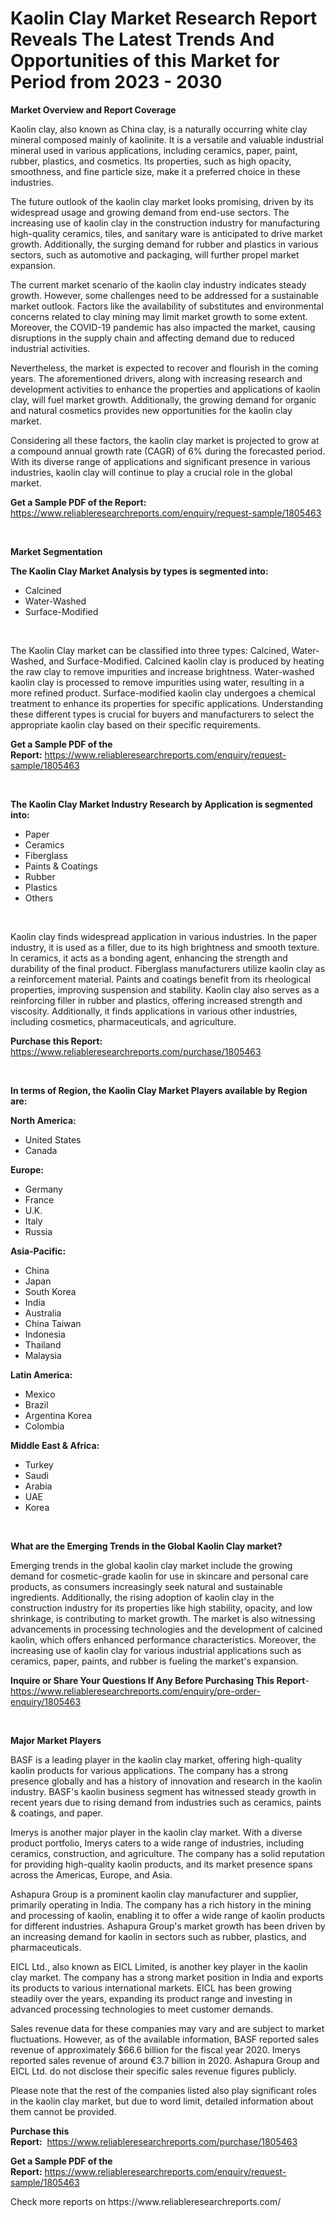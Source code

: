 <p><h1>Kaolin Clay Market Research Report Reveals The Latest Trends And Opportunities of this Market for Period from 2023 - 2030</h1></p><p><strong>Market Overview and Report Coverage</strong></p>
<p><p>Kaolin clay, also known as China clay, is a naturally occurring white clay mineral composed mainly of kaolinite. It is a versatile and valuable industrial mineral used in various applications, including ceramics, paper, paint, rubber, plastics, and cosmetics. Its properties, such as high opacity, smoothness, and fine particle size, make it a preferred choice in these industries.</p><p>The future outlook of the kaolin clay market looks promising, driven by its widespread usage and growing demand from end-use sectors. The increasing use of kaolin clay in the construction industry for manufacturing high-quality ceramics, tiles, and sanitary ware is anticipated to drive market growth. Additionally, the surging demand for rubber and plastics in various sectors, such as automotive and packaging, will further propel market expansion.</p><p>The current market scenario of the kaolin clay industry indicates steady growth. However, some challenges need to be addressed for a sustainable market outlook. Factors like the availability of substitutes and environmental concerns related to clay mining may limit market growth to some extent. Moreover, the COVID-19 pandemic has also impacted the market, causing disruptions in the supply chain and affecting demand due to reduced industrial activities.</p><p>Nevertheless, the market is expected to recover and flourish in the coming years. The aforementioned drivers, along with increasing research and development activities to enhance the properties and applications of kaolin clay, will fuel market growth. Additionally, the growing demand for organic and natural cosmetics provides new opportunities for the kaolin clay market.</p><p>Considering all these factors, the kaolin clay market is projected to grow at a compound annual growth rate (CAGR) of 6% during the forecasted period. With its diverse range of applications and significant presence in various industries, kaolin clay will continue to play a crucial role in the global market.</p></p>
<p><strong>Get a Sample PDF of the Report:</strong> <a href="https://www.reliableresearchreports.com/enquiry/request-sample/1805463">https://www.reliableresearchreports.com/enquiry/request-sample/1805463</a></p>
<p>&nbsp;</p>
<p><strong>Market Segmentation</strong></p>
<p><strong>The Kaolin Clay Market Analysis by types is segmented into:</strong></p>
<p><ul><li>Calcined</li><li>Water-Washed</li><li>Surface-Modified</li></ul></p>
<p>&nbsp;</p>
<p><p>The Kaolin Clay market can be classified into three types: Calcined, Water-Washed, and Surface-Modified. Calcined kaolin clay is produced by heating the raw clay to remove impurities and increase brightness. Water-washed kaolin clay is processed to remove impurities using water, resulting in a more refined product. Surface-modified kaolin clay undergoes a chemical treatment to enhance its properties for specific applications. Understanding these different types is crucial for buyers and manufacturers to select the appropriate kaolin clay based on their specific requirements.</p></p>
<p><strong>Get a Sample PDF of the Report:</strong>&nbsp;<a href="https://www.reliableresearchreports.com/enquiry/request-sample/1805463">https://www.reliableresearchreports.com/enquiry/request-sample/1805463</a></p>
<p>&nbsp;</p>
<p><strong>The Kaolin Clay Market Industry Research by Application is segmented into:</strong></p>
<p><ul><li>Paper</li><li>Ceramics</li><li>Fiberglass</li><li>Paints & Coatings</li><li>Rubber</li><li>Plastics</li><li>Others</li></ul></p>
<p>&nbsp;</p>
<p><p>Kaolin clay finds widespread application in various industries. In the paper industry, it is used as a filler, due to its high brightness and smooth texture. In ceramics, it acts as a bonding agent, enhancing the strength and durability of the final product. Fiberglass manufacturers utilize kaolin clay as a reinforcement material. Paints and coatings benefit from its rheological properties, improving suspension and stability. Kaolin clay also serves as a reinforcing filler in rubber and plastics, offering increased strength and viscosity. Additionally, it finds applications in various other industries, including cosmetics, pharmaceuticals, and agriculture.</p></p>
<p><strong>Purchase this Report:</strong>&nbsp; <a href="https://www.reliableresearchreports.com/purchase/1805463">https://www.reliableresearchreports.com/purchase/1805463</a></p>
<p>&nbsp;</p>
<p><strong>In terms of Region, the Kaolin Clay Market Players available by Region are:</strong></p>
<p>
    <p> <strong> North America: </strong>
        <ul>
            <li>United States</li>
            <li>Canada</li>
        </ul>
        </p> 
    <p> <strong> Europe: </strong>
        <ul>
            <li>Germany</li>
            <li>France</li>
            <li>U.K.</li>
            <li>Italy</li>
            <li>Russia</li>
        </ul>
        </p> 
    <p> <strong> Asia-Pacific: </strong>
        <ul>
            <li>China</li>
            <li>Japan</li>
            <li>South Korea</li>
            <li>India</li>
            <li>Australia</li>
            <li>China Taiwan</li>
            <li>Indonesia</li>
            <li>Thailand</li>
            <li>Malaysia</li>
        </ul>
        </p> 
    <p> <strong> Latin America: </strong>
        <ul>
            <li>Mexico</li>
            <li>Brazil</li>
            <li>Argentina Korea</li>
            <li>Colombia</li>
        </ul>
        </p> 
    <p> <strong> Middle East & Africa: </strong>
        <ul>
            <li>Turkey</li>
            <li>Saudi</li>
            <li>Arabia</li>
            <li>UAE</li>
            <li>Korea</li>
        </ul>
    </p>
    </p>
<p>&nbsp;</p>
<p><strong>What are the Emerging Trends in the Global Kaolin Clay market?</strong></p>
<p><p>Emerging trends in the global kaolin clay market include the growing demand for cosmetic-grade kaolin for use in skincare and personal care products, as consumers increasingly seek natural and sustainable ingredients. Additionally, the rising adoption of kaolin clay in the construction industry for its properties like high stability, opacity, and low shrinkage, is contributing to market growth. The market is also witnessing advancements in processing technologies and the development of calcined kaolin, which offers enhanced performance characteristics. Moreover, the increasing use of kaolin clay for various industrial applications such as ceramics, paper, paints, and rubber is fueling the market's expansion.</p></p>
<p><strong>Inquire or Share Your Questions If Any Before Purchasing This Report</strong>- <a href="https://www.reliableresearchreports.com/enquiry/pre-order-enquiry/1805463">https://www.reliableresearchreports.com/enquiry/pre-order-enquiry/1805463</a></p>
<p>&nbsp;</p>
<p><strong>Major Market Players</strong></p>
<p><p>BASF is a leading player in the kaolin clay market, offering high-quality kaolin products for various applications. The company has a strong presence globally and has a history of innovation and research in the kaolin industry. BASF's kaolin business segment has witnessed steady growth in recent years due to rising demand from industries such as ceramics, paints & coatings, and paper.</p><p>Imerys is another major player in the kaolin clay market. With a diverse product portfolio, Imerys caters to a wide range of industries, including ceramics, construction, and agriculture. The company has a solid reputation for providing high-quality kaolin products, and its market presence spans across the Americas, Europe, and Asia.</p><p>Ashapura Group is a prominent kaolin clay manufacturer and supplier, primarily operating in India. The company has a rich history in the mining and processing of kaolin, enabling it to offer a wide range of kaolin products for different industries. Ashapura Group's market growth has been driven by an increasing demand for kaolin in sectors such as rubber, plastics, and pharmaceuticals.</p><p>EICL Ltd., also known as EICL Limited, is another key player in the kaolin clay market. The company has a strong market position in India and exports its products to various international markets. EICL has been growing steadily over the years, expanding its product range and investing in advanced processing technologies to meet customer demands.</p><p>Sales revenue data for these companies may vary and are subject to market fluctuations. However, as of the available information, BASF reported sales revenue of approximately $66.6 billion for the fiscal year 2020. Imerys reported sales revenue of around €3.7 billion in 2020. Ashapura Group and EICL Ltd. do not disclose their specific sales revenue figures publicly.</p><p>Please note that the rest of the companies listed also play significant roles in the kaolin clay market, but due to word limit, detailed information about them cannot be provided.</p></p>
<p><strong>Purchase this Report:</strong>&nbsp;&nbsp;<a href="https://www.reliableresearchreports.com/purchase/1805463">https://www.reliableresearchreports.com/purchase/1805463</a></p>
<p></p>
<p><strong>Get a Sample PDF of the Report:</strong>&nbsp;<a href="https://www.reliableresearchreports.com/enquiry/request-sample/1805463">https://www.reliableresearchreports.com/enquiry/request-sample/1805463</a></p>
<p>Check more reports on https://www.reliableresearchreports.com/</p>